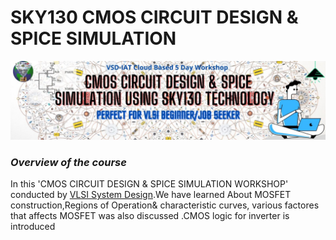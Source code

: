 # SKY130 CMOS CIRCUIT DESIGN & SPICE SIMULATION
![](simulation/Banner.jpg)
### **_Overview of the course_**
In this 'CMOS CIRCUIT DESIGN & SPICE SIMULATION WORKSHOP' conducted by [VLSI System Design]( https://www.vlsisystemdesign.com/).We have learned About MOSFET construction,Regions of Operation& characteristic curves, various factores that affects MOSFET was also discussed .CMOS logic for inverter is introduced 
